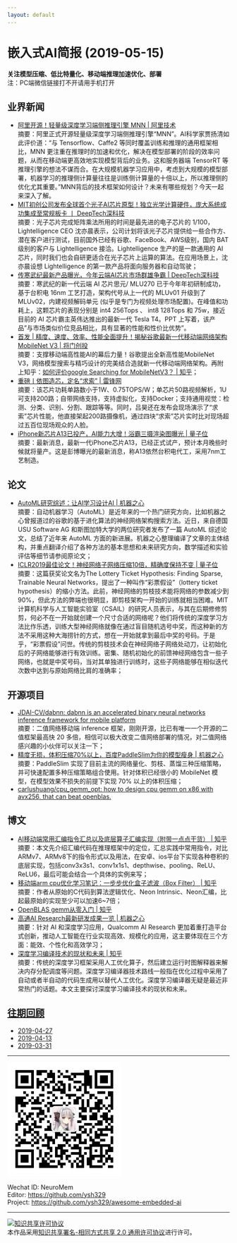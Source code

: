 ```yaml
---
layout: default
---
```


# 嵌入式AI简报 (2019-05-15)

**关注模型压缩、低比特量化、移动端推理加速优化、部署**  
<font>注：PC端微信链接打不开请用手机打开</font>


## 业界新闻


- [阿里开源！轻量级深度学习端侧推理引擎 MNN | 阿里技术](https://mp.weixin.qq.com/s/ozqeNa1MRgy-E-9XhZOcoQ)  
摘要：阿里正式开源轻量级深度学习端侧推理引擎“MNN”。AI科学家贾扬清如此评价道：“与 Tensorflow、Caffe2 等同时覆盖训练和推理的通用框架相比，MNN 更注重在推理时的加速和优化，解决在模型部署的阶段的效率问题，从而在移动端更高效地实现模型背后的业务。这和服务器端 TensorRT 等推理引擎的想法不谋而合。在大规模机器学习应用中，考虑到大规模的模型部署，机器学习的推理侧计算量往往是训练侧计算量的十倍以上，所以推理侧的优化尤其重要。”MNN背后的技术框架如何设计？未来有哪些规划？今天一起来深入了解。  
- [MIT初创公司发布全球首个光子AI芯片原型！独立光学计算硬件，庞大系统成功集成至常规板卡 丨 DeepTech深科技](https://mp.weixin.qq.com/s/hqh9O0RqnZY0SUymn2Gfww)  
摘要：光子芯片完成矩阵乘法所用的时间是最先进的电子芯片的 1/100，Lightelligence CEO 沈亦晨表示，公司计划将该光子芯片提供给一些合作方、潜在客户进行测试，目前国外已经有谷歌、FaceBook、AWS级别，国内 BAT 级别的客户与 Lightelligence 接洽。Lightelligence 生产的是一款通用的 AI 芯片，同时我们也会自研更适合在光子芯片上运算的算法。在应用场景上，沈亦晨设想 Lightelligence 的第一款产品将面向服务器和自动驾驶；  
- [传寒武纪最新产品曝光，今年云端AI芯片市场群雄争霸 | DeepTech深科技](https://mp.weixin.qq.com/s/o_nyKDQDH6QhbVqnUDSBAg)  
摘要：寒武纪的新一代云端 AI 芯片思元/ MLU270 已于今年年初研制成功，基于台积电 16nm 工艺打造，架构代号从上一代的 MLUv01 升级到了 MLUv02，内建视频解码单元 (似乎是专门为视频处理市场配置)。在峰值和功耗上，这颗芯片的表现分别是 int4 256Tops 、 int8 128Tops 和 75w，接近目前的 AI 芯片霸主英伟达推出的最新一代 Tesla T4。PPT 上写着，该产品”与市场类似价位竞品相比，具有显著的性能和性价比优势”。  
- [首发 | 精度、速度、效率、性能全面提升！揭秘谷歌最新一代移动端网络架构MobileNet V3 | 将门创投](https://mp.weixin.qq.com/s/LOUB0h3FvBhKH6QZMGMXKQ)  
摘要：支撑移动端高性能AI的幕后力量！谷歌提出全新高性能MobileNet V3，网络模型搜索与精巧设计的完美结合造就新一代移动端网络架构。再附上知乎：[如何评价google Searching for MobileNetV3？ | 知乎](https://www.zhihu.com/question/323419310)；    
- [重磅丨依图造芯，定名“求索” | 雷锋网](https://mp.weixin.qq.com/s/P9WwChO_ih2QeRty70JKlg)    
摘要：该芯片功耗单路数小于1W、0.75TOPS/W；单芯片50路视频解析，1U可支持200路；自带网络支持，支持虚拟化，支持Docker；支持通用视觉：检测、分类、识别、分割、跟踪等等。同时，吕昊还在发布会现场演示了“求索”芯片性能，他直接架起200路摄像机，通过四块“求索”芯片实时比对现场超过五百位现场观众的人脸。
- [iPhone新芯片A13已投产，AI能力大增！浴霸三摄渲染图曝光 | 量子位](https://mp.weixin.qq.com/s?timestamp=1557712576&src=3&ver=1&signature=kkc*xB77RxPOpIxqJvV5p*6EUyZPQB-qmKQW5rDa4kpE2OyYcQOowKayi8Kvjp-5QjYKM3cji1XV-0TVF*2qiugvRV*BWmdQO8uAtaAZC1BOnjYPztf1wZuy4kG*JyqJDW6Uf7qi9Jc78VUmU7gnHXk0NuFqcpfdCXU41zq4c-g=)  
摘要：最新消息，最新一代iPhone芯片A13，已经正式试产，预计本月晚些时候就将量产。这是彭博曝光的最新消息，称A13依然台积电代工，采用7nm工艺制造。

## 论文

- [AutoML研究综述：让AI学习设计AI | 机器之心](https://mp.weixin.qq.com/s?timestamp=1557711668&src=3&ver=1&signature=kkc*xB77RxPOpIxqJvV5p*FoBdYP1sIf6DWCTXiJ1SgS*l72xKK3*dKpXFQWTkGy8EIyDO*aCPOmFzqQLF3ia8G5i9ISeVSuV7eBiTsKMmCrH02qqXMZn3bc*NWzFll*QnzULNcK9UWO5f2T0yhK-nMC4mqpvVUgt3eL1OnRf7Q=)  
摘要：自动机器学习（AutoML）是近年来的一个热门研究方向，比如机器之心曾报道过的谷歌的基于进化算法的神经网络架构搜索方法。近日，来自德国 USU Software AG 和斯图加特大学的两位研究者发布了一篇 AutoML 综述论文，总结了近年来 AutoML 方面的新进展。机器之心整理编译了文章的主体结构，并重点翻译介绍了各种方法的基本思想和未来研究方向，数学描述和实验评估等细节请参阅原论文；  
- [ICLR2019最佳论文！神经网络子网络压缩10倍，精确度保持不变 | 量子位](https://mp.weixin.qq.com/s?timestamp=1557712576&src=3&ver=1&signature=kkc*xB77RxPOpIxqJvV5p*6EUyZPQB-qmKQW5rDa4kpE2OyYcQOowKayi8Kvjp-5QjYKM3cji1XV-0TVF*2qirvWEDh4cHEwD8jCDiNhCtoiXJoQwXNP7ifWnMX-HusLqVQaYk9Dsb1X6ZJcDBYVp8lHSg6rEgWZBTTqvOje7YQ=)  
摘要：这篇获奖论文名为The Lottery Ticket Hypothesis: Finding Sparse, Trainable Neural Networks，提出了一种叫作“彩票假设”（lottery ticket hypothesis）的缩小方法。此前，神经网络的剪枝技术能将网络的参数减少到90%，但此方法的弊端也很明显，即剪枝架构一开始的训练就相当困难。MIT计算机科学与人工智能实验室（CSAIL）的研究人员表示，与其在后期修修剪剪，何必不在一开始就创建一个尺寸合适的网络呢？他们将传统的深度学习方法比作乐透，训练大型神经网络就像在通过盲目随机选号中奖，而这种新的方法不采用这种大海捞针的方式，想在一开始就拿到最后中奖的号码。于是乎，“彩票假设”问世。传统的剪枝技术会在神经网络子网络处动刀，让初始化后的子网络能够进行有效训练。密集、随机初始化的前馈神经网络包含一些子网络，也就是中奖号码，当对其单独进行训练时，这些子网络能够在相似迭代次数中达到与原始网络比肩的准确率；


## 开源项目

- [JDAI-CV/dabnn: dabnn is an accelerated binary neural networks inference framework for mobile platform](https://github.com/JDAI-CV/dabnn)  
摘要：二值网络移动端 inference 框架，刚刚开源，比已有唯一一个开源的二值框架最高快 20 多倍，相信可以极大改变二值网络部署的情况，对二值网络感兴趣的小伙伴可以关注一下；
- [精度无损，体积压缩70%以上，百度PaddleSlim为你的模型瘦身 | 机器之心](https://mp.weixin.qq.com/s/oJr5fx6uF5rsguK2rOpVoQ)  
摘要：PaddleSlim 实现了目前主流的网络量化、剪枝、蒸馏三种压缩策略，并可快速配置多种压缩策略组合使用。针对体积已经很小的 MobileNet 模型，在模型效果不损失的前提下实现 70% 以上的体积压缩；
- [carlushuang/cpu_gemm_opt: how to design cpu gemm on x86 with avx256, that can beat openblas.](https://github.com/carlushuang/cpu_gemm_opt)  


## 博文

- [AI移动端常用汇编指令汇总以及底层算子汇编实现（附带一点点干货） | 知乎](https://zhuanlan.zhihu.com/p/64025085)  
摘要：本文先介绍汇编代码在推理框架中的定位，汇总实践中常用指令，对比ARMv7、ARMv8下的指令形式以及用法，在安卓、ios平台下实现各种卷积的底层实现，包括conv3x3s1、conv1x1s1、depthwise、pooling、ReLU、ReLU6，最后可能会结合一个具体的实例来写；  
- [移动端arm cpu优化学习笔记：一步步优化盒子滤波（Box Filter） | 知乎](https://zhuanlan.zhihu.com/p/64522357)  
摘要：作者从原始的C代码到算法逻辑优化、Neon Intrinsic、Neon汇编，比起最原始的实现至少可以加速6~7倍；  
- [OpenBLAS gemm从零入门 | 知乎](https://zhuanlan.zhihu.com/p/65436463)  
- [高通AI Research最新研发成果一览 | 机器之心](https://mp.weixin.qq.com/s?timestamp=1557711668&src=3&ver=1&signature=kkc*xB77RxPOpIxqJvV5p*FoBdYP1sIf6DWCTXiJ1SgS*l72xKK3*dKpXFQWTkGy8EIyDO*aCPOmFzqQLF3iazxHSZfBDKjvefEfiO--pGwsUwuhPX347oNLF3uFHy4TZZEnVfFdDT0KWaxfI1TdSJ-gpxSmODdCG-G4pjT8tS8=)  
摘要：针对 AI 和深度学习应用，Qualcomm AI Research 更加着重打造平台式创新，推动人工智能在行业实现高效、规模化的应用，这主要体现在三个方面：能效、个性化和高效学习；  
- [深度学习编译技术的现状和未来 | 知乎](https://zhuanlan.zhihu.com/p/65452090)  
摘要：传统的深度学习框架采用人工优化算子，然后建立运行时图解释器来解决内存分配调度等问题。深度学习编译器技术路线一般指在优化过程中采用了自动或者半自动的代码生成用以替代人工优化。深度学习编译器无疑是最近非常热门的话题。本文主要探讨深度学习编译技术的现状和未来。


## [往期回顾](https://github.com/ysh329/awesome-embedded-ai)

- [2019-04-27](https://github.com/ysh329/awesome-embedded-ai/blob/master/embedded-ai-report/2019-04-27.md)  
- [2019-04-13](https://github.com/ysh329/awesome-embedded-ai/blob/master/embedded-ai-report/2019-04-13.md)  
- [2019-03-31](https://github.com/ysh329/awesome-embedded-ai/blob/master/embedded-ai-report/2019-03-31.md)  

----

![wechat_qrcode](../wechat_qrcode.jpg)

Wechat ID: NeuroMem  
Editor: https://github.com/ysh329  
Project: https://github.com/ysh329/awesome-embedded-ai  

----

<a rel="license" href="http://creativecommons.org/licenses/by-sa/2.0/"><img alt="知识共享许可协议" style="border-width:0" src="https://i.creativecommons.org/l/by-sa/2.0/88x31.png" /></a><br />本作品采用<a rel="license" href="http://creativecommons.org/licenses/by-sa/2.0/">知识共享署名-相同方式共享 2.0 通用许可协议</a>进行许可。
